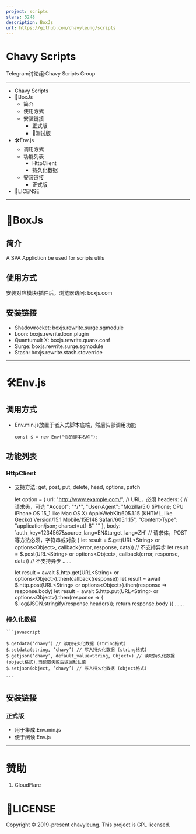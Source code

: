 ```yaml
---
project: scripts
stars: 5248
description: BoxJs
url: https://github.com/chavyleung/scripts
---
```


Chavy Scripts
=============

Telegram讨论组:Chavy Scripts Group

* * *

-   Chavy Scripts
-   🧰BoxJs
    -   简介
    -   使用方式
    -   安装链接
        -   正式版
        -   🧪测试版
-   🛠️Env.js
    -   调用方式
    -   功能列表
        -   HttpClient
        -   持久化数据
    -   安装链接
        -   正式版
-   📃LICENSE

* * *

🧰BoxJs
=======

简介
--

A SPA Appliction be used for scripts utils

使用方式
----

安装对应模块/插件后，浏览器访问: boxjs.com

安装链接
----

-   Shadowrocket: boxjs.rewrite.surge.sgmodule
-   Loon: boxjs.rewrite.loon.plugin
-   Quantumult X: boxjs.rewrite.quanx.conf
-   Surge: boxjs.rewrite.surge.sgmodule
-   Stash: boxjs.rewrite.stash.stoverride

* * *

🛠️Env.js
=========

调用方式
----

-   Env.min.js放置于嵌入式脚本底端，然后头部调用功能
    
    ```
    const $ = new Env("你的脚本名称");
    ```
    

功能列表
----

### HttpClient

-   支持方法: get, post, put, delete, head, options, patch
    
    let option \= {
        url: "http://www.example.com/", // URL，必须
        headers: { // 请求头，可选
            "Accept": "\*/\*",
            "User-Agent": "Mozilla/5.0 (iPhone; CPU iPhone OS 15\_1 like Mac OS X) AppleWebKit/605.1.15 (KHTML, like Gecko) Version/15.1 Mobile/15E148 Safari/605.1.15",
            "Content-Type": "application/json; charset=utf-8"
            ""
        },
        body: \`auth\_key=1234567&source\_lang=EN&target\_lang=ZH\` // 请求体，POST等方法必须，字符串或对象
    }
    let result \= $.get(URL<String\> or options<Object\>, callback(error, response, data)) // 不支持异步
    let result \= $.post(URL<String\> or options<Object\>, callback(error, response, data)) // 不支持异步
    ……
    
    let result \= await $.http.get(URL<String\> or options<Object\>).then(callback(response))
    let result \= await $.http.post(URL<String\> or options<Object\>).then(response \=> response.body)
    let result \= await $.http.put(URL<String\> or options<Object\>).then(response \=> {
        $.log(JSON.stringify(response.headers));
        return response.body
    })
    ……
    

### 持久化数据

````
```javascript

$.getdata(‘chavy’) // 读取持久化数据 (string格式)
$.setdata(string, ‘chavy’) // 写入持久化数据 (string格式)
$.getjson(‘chavy’, default_value<String, Object>) // 读取持久化数据 (object格式),当读取失败后返回默认值
$.setjson(object, ‘chavy’) // 写入持久化数据 (object格式)

```
````

安装链接
----

### 正式版

-   用于集成:Env.min.js
-   便于阅读:Env.js

* * *

赞助
==

1.  CloudFlare

📃LICENSE
=========

Copyright © 2019-present chavyleung. This project is GPL licensed.
